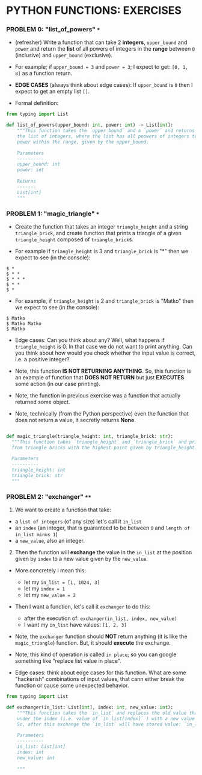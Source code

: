 # PYTHON FUNCTIONS: EXERCISES

### PROBLEM 0: "list_of_powers" `*`

- (refresher) Write a function that can take 2 **integers**, `upper_bound` and `power` and return the **list** 
  of all powers of integers in the **range** between `0` (inclusive) and `upper_bound` (exclusive).
  
- For example; if `upper_bound = 3`  and `power = 3`; I expect to get: `[0, 1, 8]` as a function return.

- **EDGE CASES** (always think about edge cases): If `upper_bound` is `0` then I expect to get an empty list `[]`.

- Formal definition:

```Python
from typing import List

def list_of_powers(upper_bound: int, power: int) -> List[int]:
    """This function takes the `upper_bound` and a `power` and returns 
    the list of integers, where the list has all poowers of integers to a given 
    power within the range, given by the upper_bound.
    
    Parameters
    ----------
    upper_bound: int
    power: int
    
    Returns
    -------
    List[int]
    """
```

### PROBLEM 1: "magic_triangle" `*`

- Create the function that takes an integer `triangle_height` and a string `triangle_brick`, 
and create function that prints a triangle of a given `triangle_height` composed of `triangle_brick`s.
  
- For example if `triangle_height` is 3 and `triangle_brick` is "*" then we expect to see (in the console):

```shell
$ *
$ * *
$ * * *
$ * *
$ *
```

- For example, if `triangle_height` is 2 and `triangle_brick` is "Matko" then we expect to see (in the console):

```shell
$ Matko
$ Matko Matko
$ Matko
```

- Edge cases: Can you think about any? Well, what happens if `triangle_height` is 0. In that case we do not want 
  to print anything. Can you think about how would you check whether the input value is correct, i.e. 
  a positive integer?

- Note, this function **IS NOT RETURNING ANYTHING**. So, this function is an example of function that 
  **DOES NOT RETURN** but just **EXECUTES** some action (in our case printing).
  
- Note, the function in previous exercise was a function that actually returned some object.

- Note, technically (from the Python perspective) even the function that does not return a value, it secretly 
returns **None**.
  
```Python

def magic_triangle(triangle_height: int, triangle_brick: str):
  """This function takes `triangle_height` and `triangle_brick` and prints the triangle, composed
  from triangle bricks with the highest point given by triangle_height.
  
  Parameters
  ----------
  triangle_height: int
  triangle_brick: str
  """

```

### PROBLEM 2: "exchanger" `**`

1. We want to create a function that take:
  - a `list of integers` (of any size) let's call it `in_list`
  - an `index` (an integer, that is guaranteed to be between `0` and `length of in_list minus 1`)
  - a `new_value`, also an integer.
  
2. Then the function will **exchange** the value in the `in_list` at the position given by `index` to 
a new value given by the `new_value`.
   
- More concretely I mean this:

  - let my `in_list = [1, 1024, 3]`
  - let my `index = 1`
  - let my `new_value = 2`
  
- Then I want a function, let's call it `exchanger` to do this:
  - after the execution of: `exchanger(in_list, index, new_value)`
  - I want my `in_list` have values: `[1, 2, 3]`
  
- Note, the `exchanger` function should **NOT** return anything (it is like the `magic_triangle`) function. 
  But, it should **execute** the exchange. 
  
- Note, this kind of operation is called `in place`; so you can google something like "replace list value in place".
  
- Edge cases: think about edge cases for this function. What are some "hackerish" combinations of input values, 
  that cann either break the function or cause some unexpected behavior. 


```Python
from typing import List

def exchanger(in_list: List[int], index: int, new_value: int):
    """This function takes the `in_list` and replaces the old value that the `in_list` has
    under the index (i.e. value of `in_list[index]` ) with a new value given by `new_value`.
    So, after this exchange the `in_list` will have stored value: `in_list[index]` equal to the new_value.
    
    Parameters
    ----------
    in_list: List[int]
    index: int
    new_value: int
    
    """
```

